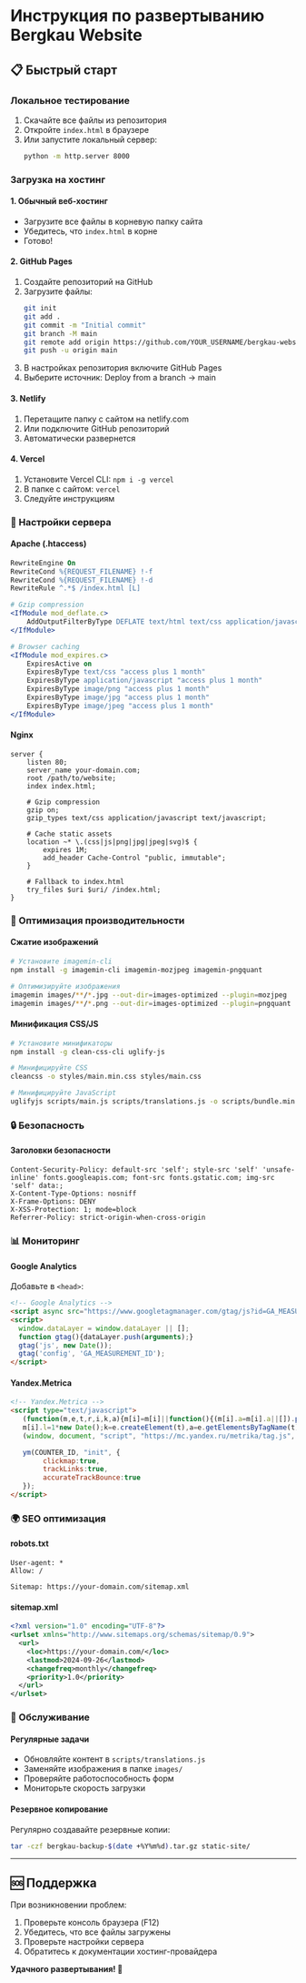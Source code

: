 # Инструкция по развертыванию Bergkau Website

## 📋 Быстрый старт

### Локальное тестирование
1. Скачайте все файлы из репозитория
2. Откройте `index.html` в браузере
3. Или запустите локальный сервер:
   ```bash
   python -m http.server 8000
   ```

### Загрузка на хостинг

#### 1. Обычный веб-хостинг
- Загрузите все файлы в корневую папку сайта
- Убедитесь, что `index.html` в корне
- Готово!

#### 2. GitHub Pages
1. Создайте репозиторий на GitHub
2. Загрузите файлы:
   ```bash
   git init
   git add .
   git commit -m "Initial commit"
   git branch -M main
   git remote add origin https://github.com/YOUR_USERNAME/bergkau-website.git
   git push -u origin main
   ```
3. В настройках репозитория включите GitHub Pages
4. Выберите источник: Deploy from a branch → main

#### 3. Netlify
1. Перетащите папку с сайтом на netlify.com
2. Или подключите GitHub репозиторий
3. Автоматически развернется

#### 4. Vercel
1. Установите Vercel CLI: `npm i -g vercel`
2. В папке с сайтом: `vercel`
3. Следуйте инструкциям

### 🔧 Настройки сервера

#### Apache (.htaccess)
```apache
RewriteEngine On
RewriteCond %{REQUEST_FILENAME} !-f
RewriteCond %{REQUEST_FILENAME} !-d
RewriteRule ^.*$ /index.html [L]

# Gzip compression
<IfModule mod_deflate.c>
    AddOutputFilterByType DEFLATE text/html text/css application/javascript text/javascript
</IfModule>

# Browser caching
<IfModule mod_expires.c>
    ExpiresActive on
    ExpiresByType text/css "access plus 1 month"
    ExpiresByType application/javascript "access plus 1 month"
    ExpiresByType image/png "access plus 1 month"
    ExpiresByType image/jpg "access plus 1 month"
    ExpiresByType image/jpeg "access plus 1 month"
</IfModule>
```

#### Nginx
```nginx
server {
    listen 80;
    server_name your-domain.com;
    root /path/to/website;
    index index.html;

    # Gzip compression
    gzip on;
    gzip_types text/css application/javascript text/javascript;

    # Cache static assets
    location ~* \.(css|js|png|jpg|jpeg|svg)$ {
        expires 1M;
        add_header Cache-Control "public, immutable";
    }

    # Fallback to index.html
    try_files $uri $uri/ /index.html;
}
```

### 🚀 Оптимизация производительности

#### Сжатие изображений
```bash
# Установите imagemin-cli
npm install -g imagemin-cli imagemin-mozjpeg imagemin-pngquant

# Оптимизируйте изображения
imagemin images/**/*.jpg --out-dir=images-optimized --plugin=mozjpeg
imagemin images/**/*.png --out-dir=images-optimized --plugin=pngquant
```

#### Минификация CSS/JS
```bash
# Установите минификаторы
npm install -g clean-css-cli uglify-js

# Минифицируйте CSS
cleancss -o styles/main.min.css styles/main.css

# Минифицируйте JavaScript
uglifyjs scripts/main.js scripts/translations.js -o scripts/bundle.min.js
```

### 🔒 Безопасность

#### Заголовки безопасности
```
Content-Security-Policy: default-src 'self'; style-src 'self' 'unsafe-inline' fonts.googleapis.com; font-src fonts.gstatic.com; img-src 'self' data:;
X-Content-Type-Options: nosniff
X-Frame-Options: DENY
X-XSS-Protection: 1; mode=block
Referrer-Policy: strict-origin-when-cross-origin
```

### 📊 Мониторинг

#### Google Analytics
Добавьте в `<head>`:
```html
<!-- Google Analytics -->
<script async src="https://www.googletagmanager.com/gtag/js?id=GA_MEASUREMENT_ID"></script>
<script>
  window.dataLayer = window.dataLayer || [];
  function gtag(){dataLayer.push(arguments);}
  gtag('js', new Date());
  gtag('config', 'GA_MEASUREMENT_ID');
</script>
```

#### Yandex.Metrica
```html
<!-- Yandex.Metrica -->
<script type="text/javascript">
   (function(m,e,t,r,i,k,a){m[i]=m[i]||function(){(m[i].a=m[i].a||[]).push(arguments)};
   m[i].l=1*new Date();k=e.createElement(t),a=e.getElementsByTagName(t)[0],k.async=1,k.src=r,a.parentNode.insertBefore(k,a)})
   (window, document, "script", "https://mc.yandex.ru/metrika/tag.js", "ym");

   ym(COUNTER_ID, "init", {
        clickmap:true,
        trackLinks:true,
        accurateTrackBounce:true
   });
</script>
```

### 🌍 SEO оптимизация

#### robots.txt
```
User-agent: *
Allow: /

Sitemap: https://your-domain.com/sitemap.xml
```

#### sitemap.xml
```xml
<?xml version="1.0" encoding="UTF-8"?>
<urlset xmlns="http://www.sitemaps.org/schemas/sitemap/0.9">
  <url>
    <loc>https://your-domain.com/</loc>
    <lastmod>2024-09-26</lastmod>
    <changefreq>monthly</changefreq>
    <priority>1.0</priority>
  </url>
</urlset>
```

### 💼 Обслуживание

#### Регулярные задачи
- Обновляйте контент в `scripts/translations.js`
- Заменяйте изображения в папке `images/`
- Проверяйте работоспособность форм
- Мониторьте скорость загрузки

#### Резервное копирование
Регулярно создавайте резервные копии:
```bash
tar -czf bergkau-backup-$(date +%Y%m%d).tar.gz static-site/
```

---

## 🆘 Поддержка

При возникновении проблем:
1. Проверьте консоль браузера (F12)
2. Убедитесь, что все файлы загружены
3. Проверьте настройки сервера
4. Обратитесь к документации хостинг-провайдера

**Удачного развертывания! 🚀**